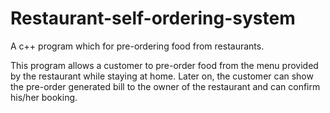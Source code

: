 # Restaurant-self-ordering-system
A c++ program which for pre-ordering food from restaurants.

This program allows a customer to pre-order food from the menu provided by the restaurant while staying at home. Later on, the customer can show the pre-order generated bill to the owner of the restaurant and can confirm his/her booking.
